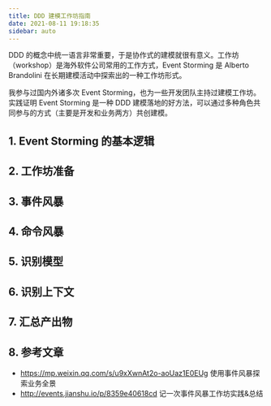 ```yaml
---
title: DDD 建模工作坊指南
date: 2021-08-11 19:18:35
sidebar: auto
---
```


DDD 的概念中统一语言非常重要，于是协作式的建模就很有意义。工作坊（workshop）是海外软件公司常用的工作方式，Event Storming 是 Alberto Brandolini 在长期建模活动中探索出的一种工作坊形式。

我参与过国内外诸多次 Event Storming，也为一些开发团队主持过建模工作坊。实践证明 Event Storming 是一种 DDD 建模落地的好方法，可以通过多种角色共同参与的方式（主要是开发和业务两方）共创建模。

## 1. Event Storming 的基本逻辑



## 2. 工作坊准备



## 3. 事件风暴



## 4. 命令风暴



## 5. 识别模型



## 6. 识别上下文



## 7. 汇总产出物



## 8. 参考文章

- https://mp.weixin.qq.com/s/u9xXwnAt2o-aoUaz1E0EUg  使用事件风暴探索业务全景
- http://events.jianshu.io/p/8359e40618cd 记一次事件风暴工作坊实践&总结







